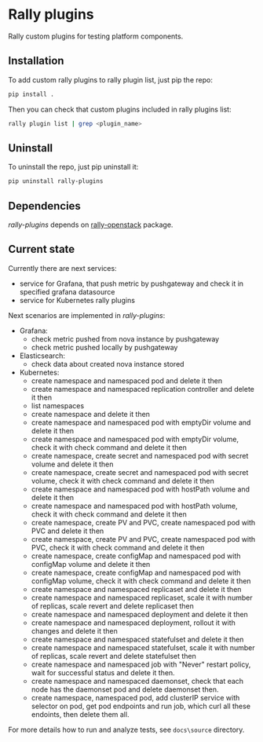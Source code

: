 # Rally plugins

Rally custom plugins for testing platform components.

## Installation

To add custom rally plugins to rally plugin list, just pip the repo:

```sh
pip install .
```

Then you can check that custom plugins included in rally plugins list:

```sh
rally plugin list | grep <plugin_name>
```

## Uninstall

To uninstall the repo, just pip uninstall it:

```sh
pip uninstall rally-plugins
```

## Dependencies

*rally-plugins* depends on [rally-openstack](https://github.com/openstack/rally-openstack) package.

## Current state

Currently there are next services:

- service for Grafana, that push metric by pushgateway and check it in
  specified grafana datasource
- service for Kubernetes rally plugins

Next scenarios are implemented in *rally-plugins*:

* Grafana:
  - check metric pushed from nova instance by pushgateway
  - check metric pushed locally by pushgateway
* Elasticsearch:
  - check data about created nova instance stored
* Kubernetes:
  - create namespace and namespaced pod and delete it then
  - create namespace and namespaced replication controller and
    delete it then
  - list namespaces
  - create namespace and delete it then
  - create namespace and namespaced pod with emptyDir volume and
    delete it then
  - create namespace and namespaced pod with emptyDir volume, check
    it with check command and delete it then
  - create namespace, create secret and namespaced pod with secret
    volume and delete it then
  - create namespace, create secret and namespaced pod with secret
    volume, check it with check command and delete it then
  - create namespace and namespaced pod with hostPath volume and
    delete it then
  - create namespace and namespaced pod with hostPath volume, check
    it with check command and delete it then
  - create namespace, create PV and PVC, create namespaced pod with
    PVC and delete it then
  - create namespace, create PV and PVC, create namespaced pod with
    PVC, check it with check command and delete it then
  - create namespace, create configMap and namespaced pod with
    configMap volume and delete it then
  - create namespace, create configMap and namespaced pod with
    configMap volume, check it with check command and delete it then
  - create namespace and namespaced replicaset and delete it then
  - create namespace and namespaced replicaset, scale it with number
    of replicas, scale revert and delete replicaset then
  - create namespace and namespaced deployment and delete it then
  - create namespace and namespaced deployment, rollout it with changes and
    delete it then
  - create namespace and namespaced statefulset and delete it then
  - create namespace and namespaced statefulset, scale it with number
    of replicas, scale revert and delete statefulset then
  - create namespace and namespaced job with "Never" restart policy, wait for
    successful status and delete it then.
  - create namespace and namespaced daemonset, check that each node has the
    daemonset pod and delete daemonset then.
  - create namespace, namespaced pod, add clusterIP service with selector on
    pod, get pod endpoints and run job, which curl all these endoints, then
    delete them all.

For more details how to run and analyze tests, see `docs\source` directory. 
